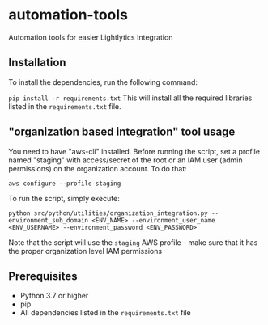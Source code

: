 # automation-tools
Automation tools for easier Lightlytics Integration

## Installation
To install the dependencies, run the following command:

```pip install -r requirements.txt```
This will install all the required libraries listed in the `requirements.txt` file.

## "organization based integration" tool usage
You need to have "aws-cli" installed.
Before running the script, set a profile named "staging" with access/secret of the root or an IAM user (admin permissions) on the organization account.
To do that:

```aws configure --profile staging```
 
To run the script, simply execute:

```python src/python/utilities/organization_integration.py --environment_sub_domain <ENV_NAME> --environment_user_name <ENV_USERNAME> --environment_password <ENV_PASSWORD>```

Note that the script will use the `staging` AWS profile - make sure that it has the proper organization level IAM permissions

## Prerequisites
- Python 3.7 or higher
- pip
- All dependencies listed in the `requirements.txt` file